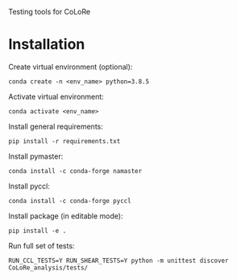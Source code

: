 Testing tools for CoLoRe

# Installation
Create virtual environment (optional):
```shell
conda create -n <env_name> python=3.8.5
```

Activate virtual environment:
```shell
conda activate <env_name>
```

Install general requirements:
```shell
pip install -r requirements.txt
```

Install pymaster:
```shell
conda install -c conda-forge namaster
```

Install pyccl:
```shell
conda install -c conda-forge pyccl
```

Install package (in editable mode):
```shell
pip install -e .
```

Run full set of tests:
```shell
RUN_CCL_TESTS=Y RUN_SHEAR_TESTS=Y python -m unittest discover CoLoRe_analysis/tests/
```
